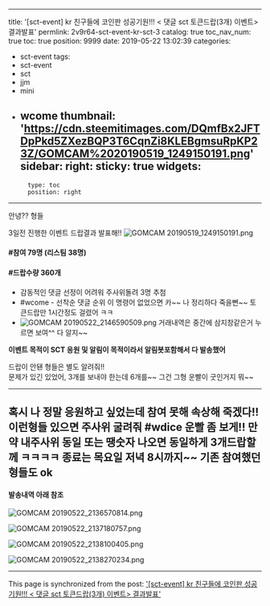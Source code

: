 
---
title: '[sct-event] kr 친구들에 코인판 성공기원!!! < 댓글 sct 토큰드랍(3개) 이벤트> 결과발표'
permlink: 2v9r64-sct-event-kr-sct-3
catalog: true
toc_nav_num: true
toc: true
position: 9999
date: 2019-05-22 13:02:39
categories:
- sct-event
tags:
- sct-event
- sct
- jjm
- mini
- wcome
thumbnail: 'https://cdn.steemitimages.com/DQmfBx2JFTDpPkd5ZXezBQP3T6CqnZi8KLEBgmsuRpKP23Z/GOMCAM%2020190519_1249150191.png'
sidebar:
    right:
        sticky: true
widgets:
    -
        type: toc
        position: right
---


안녕??  형들

3일전 진행한 이벤트 드랍결과 발표해!!
![GOMCAM 20190519_1249150191.png](https://cdn.steemitimages.com/DQmfBx2JFTDpPkd5ZXezBQP3T6CqnZi8KLEBgmsuRpKP23Z/GOMCAM%2020190519_1249150191.png)


####  #참여 79명 (리스팀 38명)
#### #드랍수량 360개

- 감동적인 댓글 선정이 어려워 주사위돌려 3명 추첨
-  #wcome - 선착순 댓글 순위 이 명령어 없었으면
    카~~ 나 정리하다 죽을뻔~~   토큰드랍만 1시간정도 걸렸어 ㅋㅋ
- ![GOMCAM 20190522_2146590509.png](https://cdn.steemitimages.com/DQme46uCdE6UPUhmFL1z8kMN5So8HHGW951TwCDWvpJXMaF/GOMCAM%2020190522_2146590509.png) 
 거래내역은 중간에 삼지창같은거 누르면 보여^^ 다 알지~~

**이벤트 목적이 SCT 응원 및 알림이 목적이라서 
   알림봇포함해서 다 발송했어**

드랍이 안됀 형들은 별도 알려줘!!  
문제가 있긴 있었어, 3개를 보내야 한는데 6개를~~ 
그건 그형 운빨이 굿인거지 뭐~~

-----
혹시 나 정말 응원하고 싶었는데 참여 못해 속상해 죽겠다!!
이런형들 있으면 주사위 굴려줘 #wdice   운빨 좀 보게!!
만약 내주사위 동일  또는 땡숫자 나오면 동일하게  3개드랍할께 ㅋㅋㅋㅋ
종료는 목요일 저녁 8시까지~~  기존 참여했던 형들도 ok
----


#### 발송내역 아래 참조



![GOMCAM 20190522_2136570814.png](https://cdn.steemitimages.com/DQmZKm2Eqp2sMsikAiLZ7HHxaKYWZZFBbQLqTu7Y6RwncYv/GOMCAM%2020190522_2136570814.png)

![GOMCAM 20190522_2137180757.png](https://cdn.steemitimages.com/DQmNtsY3fdLusYYrgKcTMFJmAaCTBimA6aSaT8gbFRhRjGa/GOMCAM%2020190522_2137180757.png)

![GOMCAM 20190522_2138100405.png](https://cdn.steemitimages.com/DQmQC4CTEvjbZGLiE4BUAcaN8RLYph5BvGZyfzG2HuAhfTk/GOMCAM%2020190522_2138100405.png)

![GOMCAM 20190522_2138270234.png](https://cdn.steemitimages.com/DQmUFU2suoSrfTYkSr4EN5EEQQvL7tkVoSXsuQeYGs1USD7/GOMCAM%2020190522_2138270234.png)

- - -

This page is synchronized from the post: ['[sct-event] kr 친구들에 코인판 성공기원!!! < 댓글 sct 토큰드랍(3개) 이벤트> 결과발표'](https://steemit.com/@kibumh/2v9r64-sct-event-kr-sct-3)
